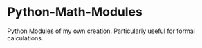 # Python-Math-Modules
Python Modules of my own creation. Particularly useful for formal calculations.
